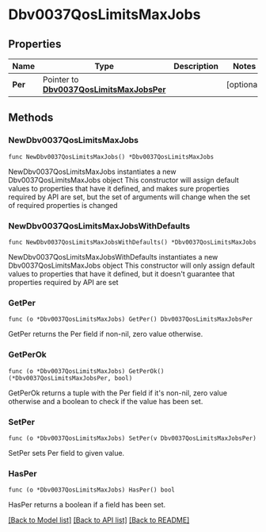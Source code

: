 # Dbv0037QosLimitsMaxJobs

## Properties

Name | Type | Description | Notes
------------ | ------------- | ------------- | -------------
**Per** | Pointer to [**Dbv0037QosLimitsMaxJobsPer**](Dbv0037QosLimitsMaxJobsPer.md) |  | [optional] 

## Methods

### NewDbv0037QosLimitsMaxJobs

`func NewDbv0037QosLimitsMaxJobs() *Dbv0037QosLimitsMaxJobs`

NewDbv0037QosLimitsMaxJobs instantiates a new Dbv0037QosLimitsMaxJobs object
This constructor will assign default values to properties that have it defined,
and makes sure properties required by API are set, but the set of arguments
will change when the set of required properties is changed

### NewDbv0037QosLimitsMaxJobsWithDefaults

`func NewDbv0037QosLimitsMaxJobsWithDefaults() *Dbv0037QosLimitsMaxJobs`

NewDbv0037QosLimitsMaxJobsWithDefaults instantiates a new Dbv0037QosLimitsMaxJobs object
This constructor will only assign default values to properties that have it defined,
but it doesn't guarantee that properties required by API are set

### GetPer

`func (o *Dbv0037QosLimitsMaxJobs) GetPer() Dbv0037QosLimitsMaxJobsPer`

GetPer returns the Per field if non-nil, zero value otherwise.

### GetPerOk

`func (o *Dbv0037QosLimitsMaxJobs) GetPerOk() (*Dbv0037QosLimitsMaxJobsPer, bool)`

GetPerOk returns a tuple with the Per field if it's non-nil, zero value otherwise
and a boolean to check if the value has been set.

### SetPer

`func (o *Dbv0037QosLimitsMaxJobs) SetPer(v Dbv0037QosLimitsMaxJobsPer)`

SetPer sets Per field to given value.

### HasPer

`func (o *Dbv0037QosLimitsMaxJobs) HasPer() bool`

HasPer returns a boolean if a field has been set.


[[Back to Model list]](../README.md#documentation-for-models) [[Back to API list]](../README.md#documentation-for-api-endpoints) [[Back to README]](../README.md)


